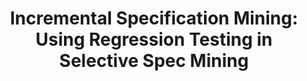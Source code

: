 ---
title: "Incremental Specification Mining: Using Regression Testing in Selective Spec Mining" 
authors: Kate Meuse, Jan-Paul Ramos-Dávila
type: 
category: project
conf: PL/Verification
in: Cornell CS 6156
year: Spring 2023
code_link: https://github.com/cyankaet/spec-miners/
---